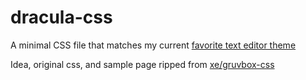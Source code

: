 # dracula-css

A minimal CSS file that matches my current [favorite text editor theme](https://draculatheme.com/)

Idea, original css, and sample page ripped from [xe/gruvbox-css](https://github.com/Xe/gruvbox-css/)
